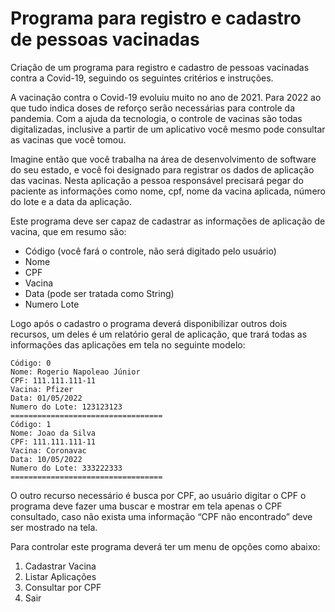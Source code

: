 # Programa para registro e cadastro de pessoas vacinadas

Criação de um programa para registro e cadastro de pessoas vacinadas contra a Covid-19, seguindo os seguintes critérios e instruções.

A vacinação contra o Covid-19 evoluiu muito no ano de 2021. Para 2022 ao que tudo indica doses de reforço serão necessárias para controle da pandemia. Com a ajuda da tecnologia, o controle de vacinas são todas digitalizadas, inclusive a partir de um aplicativo você mesmo pode consultar as vacinas que você tomou.

Imagine então que você trabalha na área de desenvolvimento de software do seu estado, e você foi designado para registrar os dados de aplicação das vacinas. Nesta aplicação a pessoa responsável precisará pegar do paciente as informações como nome, cpf, nome da vacina aplicada, número do lote e a data da aplicação.

Este programa deve ser capaz de cadastrar as informações de aplicação de vacina, que em resumo são:

- Código (você fará o controle, não será digitado pelo usuário)
- Nome
- CPF
- Vacina
- Data (pode ser tratada como String)
- Numero Lote

Logo após o cadastro o programa deverá disponibilizar outros dois recursos, um deles é um relatório geral de aplicação, que trará todas as informações das aplicações em tela no seguinte modelo:

```
Código: 0
Nome: Rogerio Napoleao Júnior
CPF: 111.111.111-11
Vacina: Pfizer
Data: 01/05/2022
Numero do Lote: 123123123
==================================
Código: 1
Nome: Joao da Silva
CPF: 111.111.111-11
Vacina: Coronavac
Data: 10/05/2022
Numero do Lote: 333222333
==================================
```

O outro recurso necessário é busca por CPF, ao usuário digitar o CPF o programa deve fazer uma buscar e mostrar em tela apenas o CPF consultado, caso não exista uma informação “CPF não encontrado” deve ser mostrado na tela.

Para controlar este programa deverá ter um menu de opções como abaixo:

1. Cadastrar Vacina
2. Listar Aplicações
3. Consultar por CPF
4. Sair
